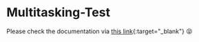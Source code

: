 # Multitasking-Test

Please check the documentation via [this link](https://fanjie-li.github.io/Multitasking-Test/){:target="_blank"} 😝
